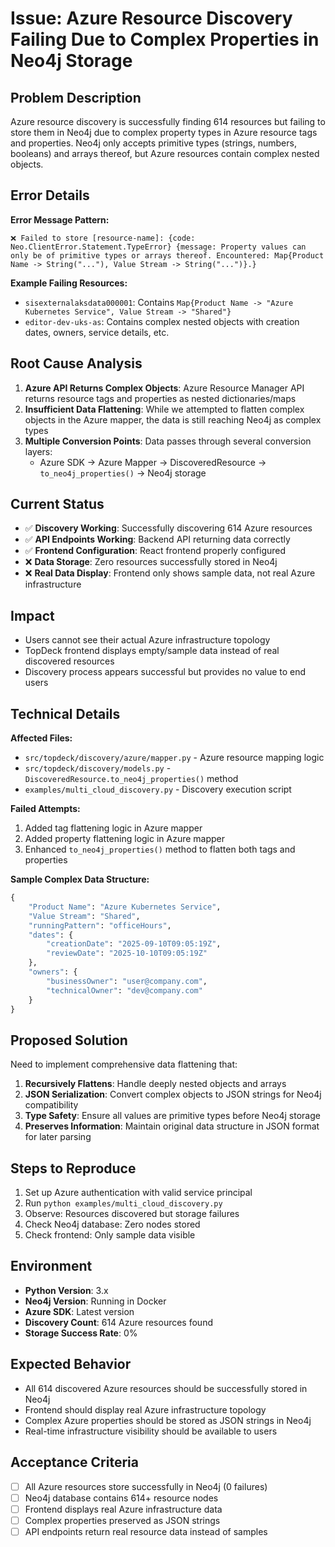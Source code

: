 # Issue: Azure Resource Discovery Failing Due to Complex Properties in Neo4j Storage

## Problem Description

Azure resource discovery is successfully finding 614 resources but failing to store them in Neo4j due to complex property types in Azure resource tags and properties. Neo4j only accepts primitive types (strings, numbers, booleans) and arrays thereof, but Azure resources contain complex nested objects.

## Error Details

**Error Message Pattern:**
```
❌ Failed to store [resource-name]: {code: Neo.ClientError.Statement.TypeError} {message: Property values can only be of primitive types or arrays thereof. Encountered: Map{Product Name -> String("..."), Value Stream -> String("...")}.}
```

**Example Failing Resources:**
- `sisexternalaksdata000001`: Contains `Map{Product Name -> "Azure Kubernetes Service", Value Stream -> "Shared"}`
- `editor-dev-uks-as`: Contains complex nested objects with creation dates, owners, service details, etc.

## Root Cause Analysis

1. **Azure API Returns Complex Objects**: Azure Resource Manager API returns resource tags and properties as nested dictionaries/maps
2. **Insufficient Data Flattening**: While we attempted to flatten complex objects in the Azure mapper, the data is still reaching Neo4j as complex types
3. **Multiple Conversion Points**: Data passes through several conversion layers:
   - Azure SDK → Azure Mapper → DiscoveredResource → `to_neo4j_properties()` → Neo4j storage

## Current Status

- ✅ **Discovery Working**: Successfully discovering 614 Azure resources
- ✅ **API Endpoints Working**: Backend API returning data correctly
- ✅ **Frontend Configuration**: React frontend properly configured
- ❌ **Data Storage**: Zero resources successfully stored in Neo4j
- ❌ **Real Data Display**: Frontend only shows sample data, not real Azure infrastructure

## Impact

- Users cannot see their actual Azure infrastructure topology
- TopDeck frontend displays empty/sample data instead of real discovered resources
- Discovery process appears successful but provides no value to end users

## Technical Details

**Affected Files:**
- `src/topdeck/discovery/azure/mapper.py` - Azure resource mapping logic
- `src/topdeck/discovery/models.py` - `DiscoveredResource.to_neo4j_properties()` method
- `examples/multi_cloud_discovery.py` - Discovery execution script

**Failed Attempts:**
1. Added tag flattening logic in Azure mapper
2. Added property flattening logic in Azure mapper  
3. Enhanced `to_neo4j_properties()` method to flatten both tags and properties

**Sample Complex Data Structure:**
```python
{
    "Product Name": "Azure Kubernetes Service",
    "Value Stream": "Shared",
    "runningPattern": "officeHours",
    "dates": {
        "creationDate": "2025-09-10T09:05:19Z",
        "reviewDate": "2025-10-10T09:05:19Z"
    },
    "owners": {
        "businessOwner": "user@company.com",
        "technicalOwner": "dev@company.com"
    }
}
```

## Proposed Solution

Need to implement comprehensive data flattening that:
1. **Recursively Flattens**: Handle deeply nested objects and arrays
2. **JSON Serialization**: Convert complex objects to JSON strings for Neo4j compatibility
3. **Type Safety**: Ensure all values are primitive types before Neo4j storage
4. **Preserves Information**: Maintain original data structure in JSON format for later parsing

## Steps to Reproduce

1. Set up Azure authentication with valid service principal
2. Run `python examples/multi_cloud_discovery.py`
3. Observe: Resources discovered but storage failures
4. Check Neo4j database: Zero nodes stored
5. Check frontend: Only sample data visible

## Environment

- **Python Version**: 3.x
- **Neo4j Version**: Running in Docker
- **Azure SDK**: Latest version
- **Discovery Count**: 614 Azure resources found
- **Storage Success Rate**: 0%

## Expected Behavior

- All 614 discovered Azure resources should be successfully stored in Neo4j
- Frontend should display real Azure infrastructure topology
- Complex Azure properties should be stored as JSON strings in Neo4j
- Real-time infrastructure visibility should be available to users

## Acceptance Criteria

- [ ] All Azure resources store successfully in Neo4j (0 failures)
- [ ] Neo4j database contains 614+ resource nodes
- [ ] Frontend displays real Azure infrastructure data
- [ ] Complex properties preserved as JSON strings
- [ ] API endpoints return real resource data instead of samples